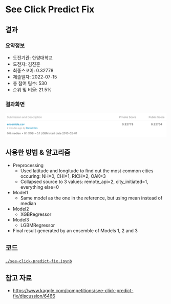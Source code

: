 # See Click Predict Fix
## 결과
### 요약정보
- 도전기관: 한양대학교
- 도전자: 김진훈
- 최종스코어: 0.32778
- 제출일자: 2022-07-15
- 총 참여 팀수: 530
- 순위 및 비울: 21.5%
### 결과화면
![leaderboard](./img/leaderboard.png)
## 사용한 방법 & 알고리즘
- Preprocessing
  - Used latitude and longitude to find out the most common cities occuring: NH=0, CHI=1, RICH=2, OAK=3
  - Collapsed source to 3 values: remote_api=2, city_initiated=1, everything else=0
- Model1
  - Same model as the one in the reference, but using mean instead of median
- Model2
  - XGBRegressor
- Model3
  - LGBMRegressor
- Final result generated by an ensemble of Models 1, 2 and 3  
## 코드
[`./see-click-predict-fix.ipynb`](./see-click-predict-fix.ipynb)
## 참고 자료
- https://www.kaggle.com/competitions/see-click-predict-fix/discussion/6466